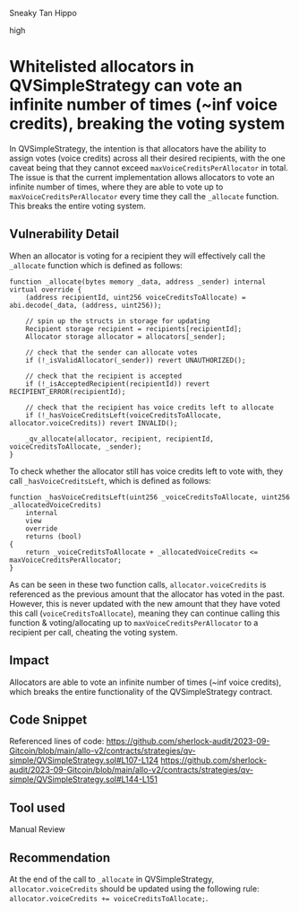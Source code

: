 Sneaky Tan Hippo

high

# Whitelisted allocators in QVSimpleStrategy can vote an infinite number of times (~inf voice credits), breaking the voting system

In QVSimpleStrategy, the intention is that allocators have the ability to assign votes (voice credits) across all their desired recipients, with the one caveat being that they cannot exceed `maxVoiceCreditsPerAllocator` in total. The issue is that the current implementation allows allocators to vote an infinite number of times, where they are able to vote up to `maxVoiceCreditsPerAllocator` every time they call the `_allocate` function. This breaks the entire voting system.

## Vulnerability Detail

When an allocator is voting for a recipient they will effectively call the `_allocate` function which is defined as follows:
```solidity
function _allocate(bytes memory _data, address _sender) internal virtual override {
    (address recipientId, uint256 voiceCreditsToAllocate) = abi.decode(_data, (address, uint256));

    // spin up the structs in storage for updating
    Recipient storage recipient = recipients[recipientId];
    Allocator storage allocator = allocators[_sender];

    // check that the sender can allocate votes
    if (!_isValidAllocator(_sender)) revert UNAUTHORIZED();

    // check that the recipient is accepted
    if (!_isAcceptedRecipient(recipientId)) revert RECIPIENT_ERROR(recipientId);

    // check that the recipient has voice credits left to allocate
    if (!_hasVoiceCreditsLeft(voiceCreditsToAllocate, allocator.voiceCredits)) revert INVALID();

    _qv_allocate(allocator, recipient, recipientId, voiceCreditsToAllocate, _sender);
}
```

To check whether the allocator still has voice credits left to vote with, they call `_hasVoiceCreditsLeft`, which is defined as follows:
```solidity
function _hasVoiceCreditsLeft(uint256 _voiceCreditsToAllocate, uint256 _allocatedVoiceCredits)
    internal
    view
    override
    returns (bool)
{
    return _voiceCreditsToAllocate + _allocatedVoiceCredits <= maxVoiceCreditsPerAllocator;
}
```

As can be seen in these two function calls, `allocator.voiceCredits` is referenced as the previous amount that the allocator has voted in the past. However, this is never updated with the new amount that they have voted this call (`voiceCreditsToAllocate`), meaning they can continue calling this function & voting/allocating up to `maxVoiceCreditsPerAllocator` to a recipient per call, cheating the voting system.

## Impact

Allocators are able to vote an infinite number of times (~inf voice credits), which breaks the entire functionality of the QVSimpleStrategy contract. 

## Code Snippet

Referenced lines of code:
https://github.com/sherlock-audit/2023-09-Gitcoin/blob/main/allo-v2/contracts/strategies/qv-simple/QVSimpleStrategy.sol#L107-L124
https://github.com/sherlock-audit/2023-09-Gitcoin/blob/main/allo-v2/contracts/strategies/qv-simple/QVSimpleStrategy.sol#L144-L151

## Tool used

Manual Review

## Recommendation

At the end of the call to `_allocate` in QVSimpleStrategy, `allocator.voiceCredits` should be updated using the following rule: `allocator.voiceCredits += voiceCreditsToAllocate;`.